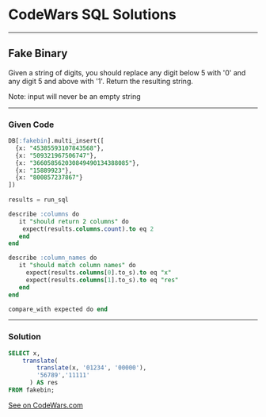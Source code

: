 # CodeWars SQL Solutions

---

## Fake Binary

Given a string of digits, you should replace any digit below 5 with '0' and any digit 5 and above with '1'. Return the resulting string.

Note: input will never be an empty string

---

### Given Code

```SQL
DB[:fakebin].multi_insert([
  {x: "45385593107843568"}, 
  {x: "509321967506747"}, 
  {x: "366058562030849490134388085"},
  {x: "15889923"},
  {x: "800857237867"}
])
  
results = run_sql

describe :columns do
   it "should return 2 columns" do
    expect(results.columns.count).to eq 2
   end
end

describe :column_names do
   it "should match column names" do
     expect(results.columns[0].to_s).to eq "x" 
     expect(results.columns[1].to_s).to eq "res" 
   end
end

compare_with expected do end

```

---

### Solution

```SQL
SELECT x,
    translate(
        translate(x, '01234', '00000'),
        '56789','11111'
      ) AS res
FROM fakebin;

```

[See on CodeWars.com](https://www.codewars.com/kata/57eae65a4321032ce000002d/train/sql)